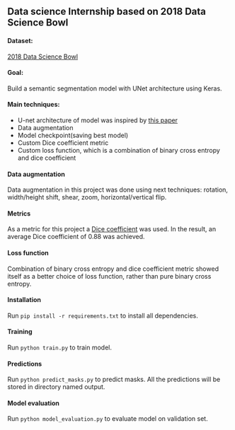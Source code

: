 ## Data science Internship based on 2018 Data Science Bowl
#### Dataset:
[2018 Data Science Bowl](https://www.kaggle.com/c/data-science-bowl-2018/data)


#### Goal:
Build a semantic segmentation model with UNet architecture using Keras.

#### Main techniques:
* U-net architecture of model was inspired by [this paper](https://arxiv.org/abs/1505.04597)
* Data augmentation
* Model checkpoint(saving best model)
* Custom Dice coefficient metric
* Custom loss function, which is a combination of binary cross entropy and dice coefficient 

#### Data augmentation
Data augmentation in this project was done using next techniques: rotation, width/height shift, shear, zoom, horizontal/vertical flip.
#### Metrics
As a metric for this project a [Dice coefficient](https://en.wikipedia.org/wiki/S%C3%B8rensen%E2%80%93Dice_coefficient) was used.
In the result, an average Dice coefficient of 0.88 was achieved.
#### Loss function
Combination of binary cross entropy and dice coefficient metric showed itself as a better choice of loss function, rather than pure binary cross entropy.
#### Installation
Run ```pip install -r requirements.txt```  to install all dependencies.
#### Training
Run ```python train.py``` to train model.
#### Predictions
Run ```python predict_masks.py``` to predict masks. All the predictions will be stored in directory named output.
#### Model evaluation
Run ```python model_evaluation.py``` to evaluate model on validation set.